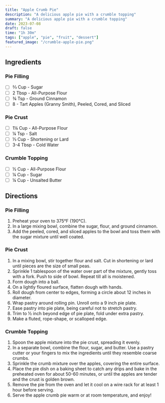 ```yaml
---
title: "Apple Crumb Pie"
description: "A delicious apple pie with a crumble topping"
summary: "A delicious apple pie with a crumble topping"
date: 2023-07-08
draft: false
time: "1h 30m"
tags: ["apple", "pie", "fruit", "dessert"]
featured_image: "/crumble-apple-pie.png"
---
```


## Ingredients

### Pie Filling

- [ ] ⅔ Cup - Sugar
- [ ] 2 Tbsp - All-Purpose Flour
- [ ] ¾ Tsp - Ground Cinnamon
- [ ] 8 - Tart Apples (Granny Smith), Peeled, Cored, and Sliced

### Pie Crust

- [ ] 1¼ Cup - All-Purpose Flour
- [ ] ¼ Tsp - Salt
- [ ] ⅓ Cup - Shortening or Lard
- [ ] 3-4 Tbsp - Cold Water

### Crumble Topping

- [ ] ½ Cup - All-Purpose Flour
- [ ] ¼ Cup - Sugar
- [ ] ¼ Cup - Unsalted Butter

## Directions

### Pie Filling

1. Preheat your oven to 375°F (190°C).
2. In a large mixing bowl, combine the sugar, flour, and ground cinnamon.
3. Add the peeled, cored, and sliced apples to the bowl and toss them with the sugar mixture until well coated.

### Pie Crust

1. In a mixing bowl, stir together flour and salt. Cut in shortening or lard until pieces are the size of small peas.
2. Sprinkle 1 tablespoon of the water over part of the mixture, gently toss with a fork. Push to side of bowl. Repeat till all is moistened.
3. Form dough into a ball.
4. On a lightly floured surface, flatten dough with hands.
5. Roll dough from center to edges, forming a circle about 12 inches in diameter.
6. Wrap pastry around rolling pin. Unroll onto a 9 inch pie plate.
7. Ease pastry into pie plate, being careful not to stretch pastry.
8. Trim to ½ inch beyond edge of pie plate, fold under extra pastry.
9. Make a fluted, rope-shape, or scalloped edge.

### Crumble Topping

1. Spoon the apple mixture into the pie crust, spreading it evenly.
2. In a separate bowl, combine the flour, sugar, and butter. Use a pastry cutter or your fingers to mix the ingredients until they resemble coarse crumbs.
3. Sprinkle the crumb mixture over the apples, covering the entire surface.
4. Place the pie dish on a baking sheet to catch any drips and bake in the preheated oven for about 50-60 minutes, or until the apples are tender and the crust is golden brown.
5. Remove the pie from the oven and let it cool on a wire rack for at least 1 hour before serving.
6. Serve the apple crumb pie warm or at room temperature, and enjoy!
